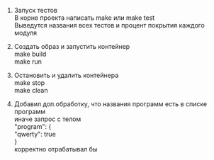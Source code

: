 
1. Запуск тестов  
В корне проекта написать make или make test  
Выведутся названия всех тестов и процент покрытия каждого модуля

2. Создать образ и запустить контейнер  
make build  
make run  

3. Остановить и удалить контейнера  
make stop  
make clean  

4. Добавил доп.обработку, что названия программ есть в списке программ  
иначе запрос с телом  
"program": {  
   "qwerty": true  
}  
корректно отрабатывал бы  
